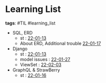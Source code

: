 # Learning List

**tags**: #TIL #learning_list

- SQL, ERD 
    - st : [22-01-13](2022/01/22-01-13%20TIL.md)
    - About ERD, Additional trouble [22-01-17](2022/01/22-01-17%20TIL.md)
- Django 
    - st : [22-01-13](2022/01/22-01-13%20TIL.md)
    - model issues : [22-01-27](2022/01/22-01-27%20TIL.md)
    - ViewSet : [22-02-03](2022/02/TIL%2022-02-03.md)
- GraphQL & StrawBerry
    - st : [22-01-16](2022/01/22-01-17%20TIL.md)


